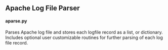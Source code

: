 
<h2> Apache Log File Parser </h2>

<h4> aparse.py </h4>

<p>	
	Parses Apache log file and stores each logfile record as a list, or dictionary. Includes optional user customizable routines for further parsing of each log file record.
</p>



